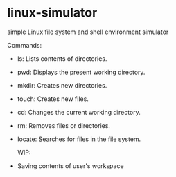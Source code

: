 # linux-simulator
simple Linux file system and shell environment simulator

Commands:
  - ls: Lists contents of directories.
  - pwd: Displays the present working directory.
  - mkdir: Creates new directories.
  - touch: Creates new files.
  - cd: Changes the current working directory.
  - rm: Removes files or directories.
  - locate: Searches for files in the file system.

    WIP:
  - Saving contents of user's workspace
